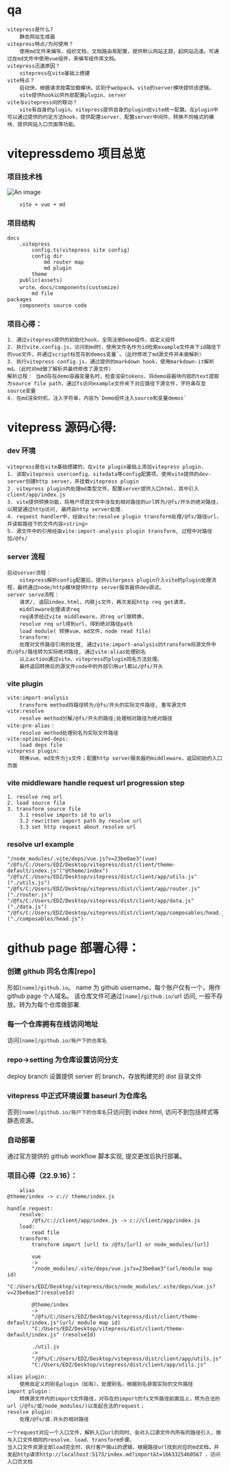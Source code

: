 # qa
```
vitepress是什么?
	静态网站生成器
vitepress特点/为何使用？
	使用md文件来编写、组织文档，文档路由易配置，提供默认网站主题，起网站迅速。可通过在md文件中使用vue组件，来编写组件库文档。
vitepress迅速原因？
	vitepress在vite基础上搭建
vite特点？
	启动快，根据请求按需加载模块。区别于webpack。vite的server模块提供该逻辑。
	vite提供hook以供外部配置plugin、server
vite与vitepress间的联动？
	vite有自身的plugin，vitepress提供自身的plugin给vite统一配置。在plugin中可以通过提供的约定方法hook，提供配置server、配置server中间件、转换不同格式的模块、提供网站入口页面等功能。
```
# vitepressdemo 项目总览
### 项目技术栈
![An image](../public/vitepresscompose.png)
```
    vite + vue + md
```

### 项目结构

```
docs
    .vitepress
        config.ts(vitepress site config)
        config dir
            md router map
            md plugin
        theme
    public(assets)
    write、docs/components(customize)
        md file
packages
    components source code
```

### 项目心得：

```
1. 通过vitepress提供的初始化hook，全局注册Demo组件、自定义组件
2. 执行vite.config.js，访问到md时，使用文件名作为id检索example文件夹下id路径下的vue文件，并通过script标签存到demos变量`。（此时修改了md源文件并未做解析）
3. 执行vitepress config.js，通过提供的markdown hook，使用markdown-it解析md。（此时对md做了解析并最终修改了源文件）
解析过程： 当md存在demo容器变量名时，检查渲染tokens，将demo容器块内部的text提取为source file path，通过fs访问example文件夹下对应路径下源文件，字符串存至source变量
4. 在md渲染时机，注入字符串，内容为`Demo组件注入source和变量demos`
```

# vitepress 源码心得:

### dev 环境

```
vitepress是在vite基础搭建的，在vite plugin基础上添加vitepress plugin.
1. 读取vitepress userconfig、sitedata等config配置项，使用vite提供的dev-server创建http server，并挂载vitepress plugin
2. vitepress plugin内处理md类型文件，配置server提供入口html，其中引入client/app/index.js
3. vite提供转换功能，将用户项目文件中涉及到相对路径的url转为/@fs/开头的绝对路径，以期望通过http访问, 最终由http server处理.
4. request handler中，经由vite:resolve plugin transform处理/@fs/路径url，并读取路径下的文件内容<string>
5. 源文件中的引用经由vite:import-analysis plugin transform, 过程中对路径加/@fs/
```

### server 流程

```
启动server流程：
	vitepress解析config配置后，提供viterpess plugin介入vite的plugin处理流程，最终通过node/http模块提供http server服务器供dev调试。
server serve流程：
	请求/, 返回index.html，内联js文件，再次发起http req get请求。
	middleware处理请求req
	req请求经过vite middleware，对req url做转换，
	resolve req url得到url，得到绝对路径path
	load module( 转换vue、md文件，node read file)
	transform:
	处理对文件路径引用的处理, 通过vite:import-analysis的transform将源文件中的/@fs/路径转为实际绝对路径, 通过vite:alias处理别名
	以上action通过vite、vitepress的plugin同名方法处理。
	最终返回转换后的源文件code中的外部引用url都以/@fs/开头
```

### vite plugin

```
vite:import-analysis
    transform method将路径转为/@fs/开头的实际文件路径, 重写源文件
vite:resolve
    resolve method分解/@fs/开头的路径;处理相对路径为绝对路径
vite:pre-alias：
    resolve method处理别名为实际文件路径
vite:optimized-deps:
    load deps file
vitepress plugin:
    转换vue、md文件为js文件；配置http server服务器的middleware，返回初始的入口页面
```

### vite middleware handle request url progression step

```
1. resolve req url
2. load source file
3. transform source file
    3.1 resolve imports id to urls
    3.2 rewritten import path by resolve url
    3.3 set http request about resolve url
```

### resolve url example

```
"/node_modules/.vite/deps/vue.js?v=23be0ae3"(vue)
"/@fs/C:/Users/EDZ/Desktop/vitepress/dist/client/theme-default/index.js"("@theme/index")
"/@fs/C:/Users/EDZ/Desktop/vitepress/dist/client/app/utils.js"("./utils.js")
"/@fs/C:/Users/EDZ/Desktop/vitepress/dist/client/app/router.js"("./router.js")
"/@fs/C:/Users/EDZ/Desktop/vitepress/dist/client/app/data.js"("./data.js")
"/@fs/C:/Users/EDZ/Desktop/vitepress/dist/client/app/composables/head.js"("./composables/head.js")
```

# github page 部署心得：

### 创建 github 同名仓库[repo]

形如`[name]/github.io`。 name 为 github username，每个账户仅有一个，用作 github page 个人域名。
该仓库文件可通过`[name]/github.io/`url 访问, 一般不存放。转为为每个仓库做部署.

### 每一个仓库拥有在线访问地址

访问`[name]/github.io/账户下的仓库名`

### repo->setting 为仓库设置访问分支

deploy branch 设置提供 server 的 branch，存放构建完的 dist 目录文件

### vitepress 中正式环境设置 baseurl 为仓库名

否则`[name]/github.io/账户下的仓库名`只访问到 index html, 访问不到包括样式等静态资源。

### 自动部署

通过官方提供的 github workflow 脚本实现, 提交更改后执行部署。


### 项目心得（22.9.16）：
```
	alias
@theme/index -> c:// theme/index.js
	
handle request:
	resolve:
		/@fs/c://client/app/index.js -> c://client/app/index.js
	load:
		read file
	transform:
		transform import [url] to /@fs/[url] or node_modules/[url]
		
		vue 
		-> 
		"/node_modules/.vite/deps/vue.js?v=23be0ae3"(url/module map id)
		"C:/Users/EDZ/Desktop/vitepress/docs/node_modules/.vite/deps/vue.js?v=23be0ae3"(resolveId)
		
		@theme/index
		->
		"/@fs/C:/Users/EDZ/Desktop/vitepress/dist/client/theme-default/index.js"(url/ module map id)
		"C:/Users/EDZ/Desktop/vitepress/dist/client/theme-default/index.js" (resolveId)
		
		./util.js
		->
		"/@fs/C:/Users/EDZ/Desktop/vitepress/dist/client/app/utils.js"
		"C:/Users/EDZ/Desktop/vitepress/dist/client/app/utils.js"
		
alias plugin:
	使用自定义的别名plugin（如有），处理别名，根据别名获取实际的文件路径
import plugin：
	转换源文件内的import文件路径，对存在的import的fs文件路径前面加上，转为合法的url（/@fs/或/node_modules/)以发起合法的request；
resolve plugin:
	处理/@fs/或.开头的相对路径
	
一个request对应一个入口文件，解析入口url的同时，会对入口源文件内所有的路径引入，做与入口文件相同的resolve、load、transform步骤。
当入口文件资源全部load完全时，执行客户端ui的逻辑，根据路径url找到对应的md文档，并发起http请求http://localhost:5173/index.md?import&t=1663325460567 ，访问入口页文档
```